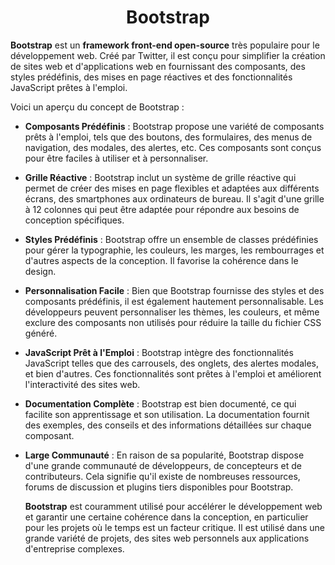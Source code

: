 # <center>Bootstrap</center>


**Bootstrap** est un **framework front-end open-source** très populaire pour le développement web. Créé par Twitter, il est conçu pour simplifier la création de sites web et d'applications web en fournissant des composants, des styles prédéfinis, des mises en page réactives et des fonctionnalités JavaScript prêtes à l'emploi. 

Voici un aperçu du concept de Bootstrap :

- **Composants Prédéfinis** : Bootstrap propose une variété de composants prêts à l'emploi, tels que des boutons, des formulaires, des menus de navigation, des modales, des alertes, etc. Ces composants sont conçus pour être faciles à utiliser et à personnaliser.

- **Grille Réactive** : Bootstrap inclut un système de grille réactive qui permet de créer des mises en page flexibles et adaptées aux différents écrans, des smartphones aux ordinateurs de bureau. Il s'agit d'une grille à 12 colonnes qui peut être adaptée pour répondre aux besoins de conception spécifiques.

- **Styles Prédéfinis** : Bootstrap offre un ensemble de classes prédéfinies pour gérer la typographie, les couleurs, les marges, les rembourrages et d'autres aspects de la conception. Il favorise la cohérence dans le design.

- **Personnalisation Facile** : Bien que Bootstrap fournisse des styles et des composants prédéfinis, il est également hautement personnalisable. Les développeurs peuvent personnaliser les thèmes, les couleurs, et même exclure des composants non utilisés pour réduire la taille du fichier CSS généré.

- **JavaScript Prêt à l'Emploi** : Bootstrap intègre des fonctionnalités JavaScript telles que des carrousels, des onglets, des alertes modales, et bien d'autres. Ces fonctionnalités sont prêtes à l'emploi et améliorent l'interactivité des sites web.

- **Documentation Complète** : Bootstrap est bien documenté, ce qui facilite son apprentissage et son utilisation. La documentation fournit des exemples, des conseils et des informations détaillées sur chaque composant.

- **Large Communauté** : En raison de sa popularité, Bootstrap dispose d'une grande communauté de développeurs, de concepteurs et de contributeurs. Cela signifie qu'il existe de nombreuses ressources, forums de discussion et plugins tiers disponibles pour Bootstrap.


  **Bootstrap** est couramment utilisé pour accélérer le développement web et garantir une certaine cohérence dans la conception, en particulier pour les projets où le temps est un facteur critique. Il est utilisé dans une grande variété de projets, des sites web personnels aux applications d'entreprise complexes.
